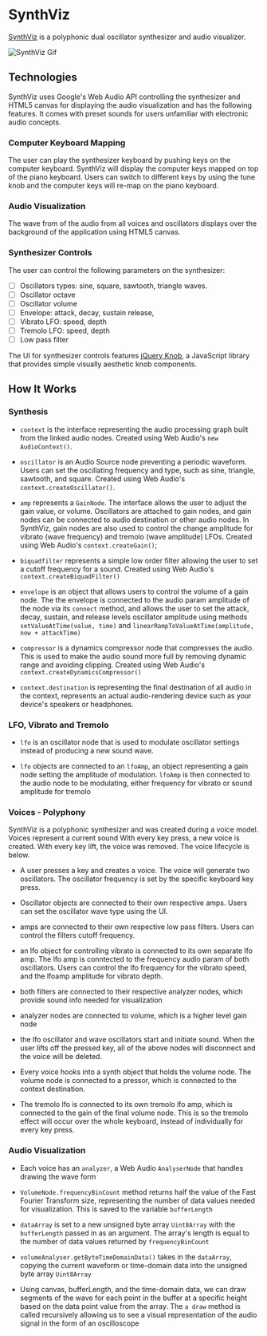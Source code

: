 # SynthViz

[SynthViz](https://www.joetessy.life/synthviz "SynthViz") is a polyphonic dual oscillator synthesizer and audio visualizer.

![SynthViz Gif](./images/synthgif.gif)

## Technologies

SynthViz uses Google's Web Audio API controlling the synthesizer and HTML5 canvas for displaying the audio visualization and has the following features. It comes with preset sounds for users unfamiliar with electronic audio concepts.

### Computer Keyboard Mapping

The user can play the synthesizer keyboard by pushing keys on the computer keyboard. SynthViz will display the computer keys mapped on top of the piano keyboard. Users can switch to different keys by using the tune knob and the computer keys will re-map on the piano keyboard.

### Audio Visualization

The wave from of the audio from all voices and oscillators displays over the background of the application using HTML5 canvas.

### Synthesizer Controls

 The user can control the following parameters on the synthesizer:

- [ ] Oscillators types: sine, square, sawtooth, triangle waves.
- [ ] Oscillator octave
- [ ] Oscillator volume
- [ ] Envelope: attack, decay, sustain release,
- [ ] Vibrato LFO: speed, depth
- [ ] Tremolo LFO: speed, depth
- [ ] Low pass filter

The UI for synthesizer controls features [jQuery Knob](http://anthonyterrien.com/demo/knob/ "jQuery Knob"), a JavaScript library that provides simple visually aesthetic knob components.

## How It Works

### Synthesis

* ```context``` is the interface representing the audio processing graph built from the linked audio nodes. Created using Web Audio's ```new AudioContext()```.

* ```oscillator``` is an  Audio Source node preventing a periodic waveform. Users can set the oscillating frequency and type, such as sine, triangle, sawtooth, and square. Created using Web Audio's ```context.createOscillator()```.

* ``` amp ``` represents a ``GainNode``. The interface allows the user to adjust the gain value, or volume. Oscillators are attached to gain nodes, and gain nodes can be connected to audio destination or other audio nodes. In SynthViz, gain nodes are also used to control the change amplitude for vibrato (wave frequency) and tremolo (wave amplitude) LFOs. Created using Web Audio's ```context.createGain()```;

* ```biquadfilter``` represents a simple low order filter allowing the user to set a cutoff frequency for a sound. Created using Web Audio's ```context.createBiquadFilter()```

* ```envelope``` is an object that allows users to control the volume of a gain node. The the envelope is connected to the audio param amplitude of the node via its ```connect``` method, and allows the user to set the attack, decay, sustain, and release levels oscillator amplitude using methods ```setValueAtTime(value, time)``` and ```linearRampToValueAtTime(amplitude, now + attackTime)```

* ```compressor``` is a dynamics compressor node that compresses the audio. This is used to make the audio sound more full by removing dynamic range and avoiding clipping. Created using Web Audio's ```context.createDynamicsCompressor()```

* ```context.destination``` is representing the final destination of all audio in the context, represents an actual audio-rendering device such as your device's speakers or headphones.


### LFO, Vibrato and Tremolo

*  ```lfo``` is an oscillator node that is used to modulate oscillator settings instead of producing a new sound wave.

* ```lfo``` objects are connected to an ```lfoAmp```, an object representing a gain node setting the amplitude of modulation.  ```lfoAmp``` is then connected to the audio node to be modulating, either frequency for vibrato or sound amplitude for tremolo


### Voices - Polyphony

SynthViz is a polyphonic synthesizer and was created during a voice model. Voices represent a current sound With every key press, a new voice is created. With every key lift, the voice was removed. The voice lifecycle is below.

* A user presses a key and creates a voice. The voice will generate two oscillators. The oscillator frequency is set by the specific keyboard key press.

* Oscillator objects are connected to their own respective amps. Users can set the oscillator wave type using the UI.


* amps are connected to their own respective low pass filters. Users can control the filters cutoff frequency.

* an lfo object for controlling vibrato is connected to its own separate lfo amp. The lfo amp is conntected to the frequency audio param of both oscillators. Users can control the lfo frequency for the vibrato speed, and the lfoamp amplitude for vibrato depth.

* both filters are connected to their respective analyzer nodes, which provide sound info needed for visualization

* analyzer nodes are connected to volume, which is a higher level gain node

* the lfo oscillator and wave oscillators start and initiate sound. When the user lifts off the pressed key, all of the above nodes will disconnect and the voice will be deleted.

* Every voice hooks into a synth object that holds the volume node. The volume node is connected to a pressor, which is connected to the  context destination.

* The tremolo lfo is connected to its own tremolo lfo amp, which is connected to the gain of the final volume node. This is so the tremolo effect will occur over the whole keyboard, instead of individually for every key press.

### Audio Visualization

*  Each voice has an ```analyzer```, a Web Audio ```AnalyserNode``` that handles drawing the wave form

* ```VolumeNode.frequencyBinCount``` method returns half the value of the Fast Fourier Transform size, representing the number of data values needed for visualization. This is saved to the variable ```bufferLength```

* ```dataArray``` is set to a new unsigned byte array ```Uint8Array``` with the ```bufferLength``` passed in as an argument. The array's length is equal to the number of data values returned by ```frequencyBinCount```

* `volumeAnalyser.getByteTimeDomainData()` takes in the ```dataArray```, copying the current waveform or time-domain data into the unsigned byte array ```Uint8Array```

* Using canvas, bufferLength, and the time-domain data, we can draw segments of the wave for each point in the buffer at a specific height based on the data point value from the array. The ```a draw``` method is called recursively allowing us to see a visual representation of the audio signal in the form of an oscilloscope

